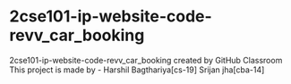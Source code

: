# 2cse101-ip-website-code-revv_car_booking
2cse101-ip-website-code-revv_car_booking created by GitHub Classroom
This project is made by - Harshil Bagthariya[cs-19]
Srijan jha[cba-14]
